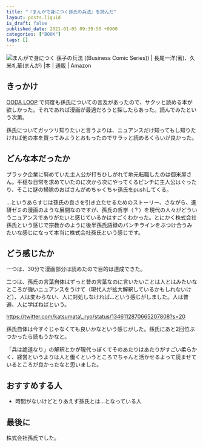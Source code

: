 ```yaml
---
title: "『まんがで身につく孫氏の兵法』を読んだ"
layout: posts.liquid
is_draft: false
published_date: 2021-01-05 09:39:50 +0900
categories: ["BOOK"]
tags: []
---
```


![まんがで身につく 孫子の兵法 ((Business Comic Series)) | 長尾一洋(著)、久米礼華(まんが) |本 | 通販 | Amazon](https://images-na.ssl-images-amazon.com/images/I/51VcRyUIvdL._SX338_BO1,204,203,200_.jpg)
## きっかけ
[OODA LOOP](https://note.katsumataryo.com/book/2021/01/1898.html) で何度も孫氏についての言及があったので、サクッと読める本が欲しかった。それであれば漫画が最適だろうと探したらあった。読んでみたという次第。

孫氏についてガッツリ知りたいと言うよりは、ニュアンスだけ知ってもし知りたければ他の本を買ってみようとおもったのでサラッと読めるくらいが良かった。

## どんな本だったか
ブラック企業に努めていた主人公が打ちひしがれて地元転職したのは御米屋さん。平穏な日常を求めていたのに次から次にやってくるピンチに主人公はぐったり、そこに謎の掃除のおばさんがめちゃくちゃ孫氏をpushしてくる。

...というあらすじは孫氏の良さを引き立たせるためのストーリー、さながら、進研ゼミの漫画のような展開なのですが、孫氏の哲学（？）を現代の人々がどういうニュアンスでありがたいと感じているかはすごくわかった。とにかく株式会社孫氏という感じで宗教かのように後半孫氏語録のパンチラインをぶつけ合うみたいな感じになって本当に株式会社孫氏という感じです。

## どう感じたか
一つは、30分で漫画部分は読めたので目的は達成できた。

二つは、孫氏の言葉自体はずっと昔の言葉なのに言いたいことは人とはみたいなところが強いニュアンスをうけて（現代人が拡大解釈しているかもしれないけど）、人は変わらない、人に対処しなければ...という感じがしました。人は普遍、人に学ばねばという。

https://twitter.com/katsumata\_ryo/status/1346112870665207808?s=20

孫氏自体は今すぐじゃなくても良いかなという感じがした。孫氏にあと2回位ぶつかったら読もうかなと。

「兵は詭道なり」の解釈とかが現代っぽくてそのあたりはあたりがすごい柔らかく、経営というよりは人と働くというところでちゃんと活かせるよって読ませているところが良かったなと思いました。

## おすすめする人
- 時間がないけどとりあえず孫氏とは...となっている人
## 最後に
株式会社孫氏でした。


